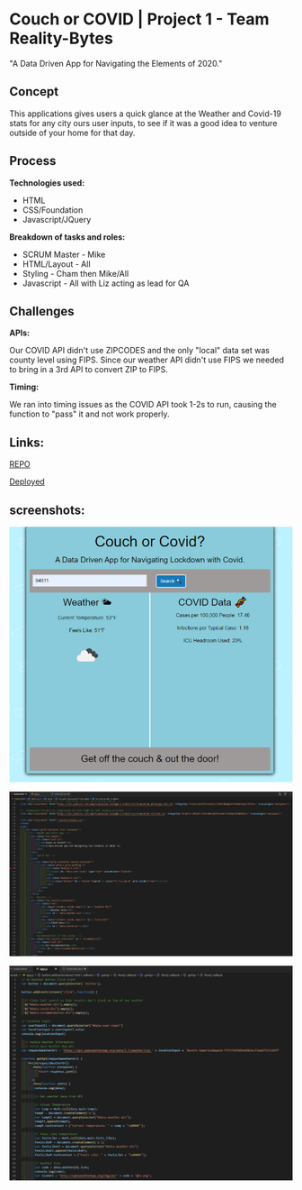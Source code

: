 # Couch or COVID | Project 1 - Team Reality-Bytes

"A Data Driven App for Navigating the Elements of 2020."

## Concept

This applications gives users a quick glance at the Weather and Covid-19 stats for any city ours user inputs, to see if it was a good idea to venture outside of your home for that day.

## Process

**Technologies used:**

- HTML
- CSS/Foundation
- Javascript/JQuery

**Breakdown of tasks and roles:**

- SCRUM Master - Mike
- HTML/Layout - All
- Styling - Cham then Mike/All
- Javascript - All with Liz acting as lead for QA

## Challenges

**APIs:**

Our COVID API didn't use ZIPCODES and the only "local" data set was county level using FIPS. Since our weather API didn't use FIPS we needed to bring in a 3rd API to convert ZIP to FIPS.

**Timing:**

We ran into timing issues as the COVID API took 1-2s to run, causing the function to "pass" it and not work properly.

## Links:

[REPO](https://github.com/MikeFogz/API-Project1)

[Deployed](https://mikefogz.github.io/API-Project1/)

## screenshots:

![DeployedPageDemo](./Assets/result-screenshot.png)

![htmlscreenshot](./Assets/html-screenshot.png)

![javascriptscreenshot](./Assets/js-screenshot.png)
